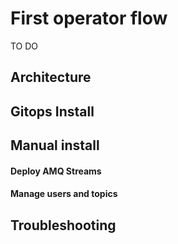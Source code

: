 # First operator flow
TO DO

## Architecture

## Gitops Install

## Manual install

#### Deploy AMQ Streams

#### Manage users and topics


## Troubleshooting
